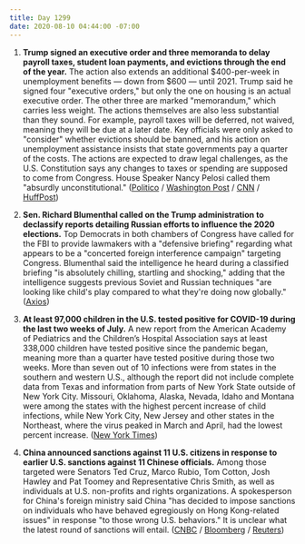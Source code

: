```yaml
---
title: Day 1299
date: 2020-08-10 04:44:00 -07:00
---
```


1. **Trump signed an executive order and three memoranda to delay payroll taxes, student loan payments, and evictions through the end of the year.** The action also extends an additional $400-per-week in unemployment benefits — down from $600 — until 2021. Trump said he signed four "executive orders," but only the one on housing is an actual executive order. The other three are marked "memorandum," which carries less weight. The actions themselves are also less substantial than they sound. For example, payroll taxes will be deferred, not waived, meaning they will be due at a later date. Key officials were only asked to "consider" whether evictions should be banned, and his action on unemployment assistance insists that state governments pay a quarter of the costs. The actions are expected to draw legal challenges, as the U.S. Constitution says any changes to taxes or spending are supposed to come from Congress. House Speaker Nancy Pelosi called them "absurdly unconstitutional." ([Politico](https://www.politico.com/news/2020/08/09/trump-executive-orders-golf-club-393050) / [Washington Post](https://www.washingtonpost.com/business/2020/08/09/heres-what-is-actually-trumps-four-executive-orders/) / [CNN](https://www.cnn.com/2020/08/09/politics/trump-executive-actions-coronavirus-explainer/index.html) / [HuffPost](https://www.huffpost.com/entry/nancy-pelosi-trump-coronavirus-executive-actions_n_5f2ffb2bc5b64d7a55f4bff4))

2. **Sen. Richard Blumenthal called on the Trump administration to declassify reports detailing Russian efforts to influence the 2020 elections.** Top Democrats in both chambers of Congress have called for the FBI to provide lawmakers with a "defensive briefing" regarding what appears to be a "concerted foreign interference campaign" targeting Congress. Blumenthal said the intelligence he heard during a classified briefing "is absolutely chilling, startling and shocking," adding that the intelligence suggests previous Soviet and Russian techniques "are looking like child's play compared to what they're doing now globally." ([Axios](https://www.axios.com/blumenthal-briefing-russian-interference-2ecde46b-1a7a-4f1e-a2c7-1215db70d348.html))

3. **At least 97,000 children in the U.S. tested positive for COVID-19 during the last two weeks of July.** A new report from the American Academy of Pediatrics and the Children’s Hospital Association says at least 338,000 children have tested positive since the pandemic began, meaning more than a quarter have tested positive during those two weeks. More than seven out of 10 infections were from states in the southern and western U.S., although the report did not include complete data from Texas and information from parts of New York State outside of New York City. Missouri, Oklahoma, Alaska, Nevada, Idaho and Montana were among the states with the highest percent increase of child infections, while New York City, New Jersey and other states in the Northeast, where the virus peaked in March and April, had the lowest percent increase. ([New York Times](https://www.nytimes.com/2020/08/09/world/coronavirus-covid-19.html))

4. **China announced sanctions against 11 U.S. citizens in response to earlier U.S. sanctions against 11 Chinese officials.** Among those targeted were Senators Ted Cruz, Marco Rubio, Tom Cotton, Josh Hawley and Pat Toomey and Representative Chris Smith, as well as individuals at U.S. non-profits and rights organizations. A spokesperson for China's foreign ministry said China "has decided to impose sanctions on individuals who have behaved egregiously on Hong Kong-related issues" in response "to those wrong U.S. behaviors." It is unclear what the latest round of sanctions will entail. ([CNBC](https://www.cnbc.com/2020/08/10/china-to-sanction-rubio-cruz-over-hong-kong.html) / [Bloomberg](https://www.bloomberg.com/news/articles/2020-08-10/china-to-sanction-u-s-officials-in-retaliation-over-hong-kong) / [Reuters](https://www.reuters.com/article/us-usa-china-hongkong-sanctions/china-imposes-sanctions-on-us-lawmakers-over-hong-kong-idUSKCN2560RN))